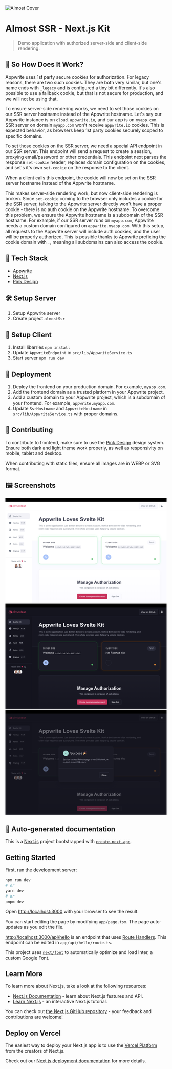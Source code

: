 ![Almost Cover](static/cover.png)

# Almost SSR - Next.js Kit

> Demo application with authorized server-side and client-side rendering.

## 💭 So How Does It Work?

Appwrite uses 1st party secure cookies for authorization. For legacy reasons, there are two such cookies. They are both very similar, but one's name ends with `_legacy` and is configured a tiny bit differently. It's also possible to use a fallback cookie, but that is not secure for production, and we will not be using that.

To ensure server-side rendering works, we need to set those cookies on our SSR server hostname instead of the Appwrite hostname. Let's say our Appwrite instance is on `cloud.appwrite.io`, and our app is on `myapp.com`. SSR server on domain `myapp.com` won't receive `appwrite.io` cookies. This is expected behavior, as browsers keep 1st party cookies securely scoped to specific domains.

To set those cookies on the SSR server, we need a special API endpoint in our SSR server. This endpoint will send a request to create a session, proxying email/password or other credentials. This endpoint next parses the response `set-cookie` header, replaces domain configuration on the cookies, and set's it's own `set-cookie` on the response to the client.

When a client calls this endpoint, the cookie will now be set on the SSR server hostname instead of the Appwrite hostname.

This makes server-side rendering work, but now client-side rendering is broken. Since `set-cookie` coming to the browser only includes a cookie for the SSR server, talking to the Appwrite server directly won't have a proper cookie - there is no auth cookie on the Appwrite hostname. To overcome this problem, we ensure the Appwrite hostname is a subdomain of the SSR hostname. For example, if our SSR server runs on `myapp.com`, Appwrite needs a custom domain configured on `appwrite.myapp.com`. With this setup, all requests to the Appwrite server will include auth cookies, and the user will be properly authorized. This is possible thanks to Appwrite prefixing the cookie domain with `.`, meaning all subdomains can also access the cookie.

## 🧰 Tech Stack

- [Appwrite](https://appwrite.io/)
- [Next.js](https://nextjs.org/)
- [Pink Design](https://pink.appwrite.io/)

## 🛠️ Setup Server

1. Setup Appwrite server
2. Create project `almostSsr`

## 👀 Setup Client

1. Install libarries `npm install`
2. Update `AppwriteEndpoint` in `src/lib/AppwriteService.ts`
3. Start server `npm run dev`

## 🚀 Deployment

1. Deploy the frontend on your production domain. For example, `myapp.com`.
2. Add the frontend domain as a trusted platform in your Appwrite project.
3. Add a custom domain to your Appwrite project, which is a subdomain of your frontend. For example, `appwrite.myapp.com`.
4. Update `SsrHostname` and `AppwriteHostname` in `src/lib/AppwriteService.ts` with proper domains.

## 🤝 Contributing

To contribute to frontend, make sure to use the [Pink Design](https://pink.appwrite.io/) design system. Ensure both dark and light theme work properly, as well as responsivity on mobile, tablet and desktop.

When contributing with static files, ensure all images are in WEBP or SVG format.

## 🖼️ Screenshots

![Screenshot](docs/screenshot1.png)
![Screenshot](docs/screenshot2.png)
![Screenshot](docs/screenshot3.png)

## 🤖 Auto-generated documentation

This is a [Next.js](https://nextjs.org/) project bootstrapped with [`create-next-app`](https://github.com/vercel/next.js/tree/canary/packages/create-next-app).

## Getting Started

First, run the development server:

```bash
npm run dev
# or
yarn dev
# or
pnpm dev
```

Open [http://localhost:3000](http://localhost:3000) with your browser to see the result.

You can start editing the page by modifying `app/page.tsx`. The page auto-updates as you edit the file.

[http://localhost:3000/api/hello](http://localhost:3000/api/hello) is an endpoint that uses [Route Handlers](https://beta.nextjs.org/docs/routing/route-handlers). This endpoint can be edited in `app/api/hello/route.ts`.

This project uses [`next/font`](https://nextjs.org/docs/basic-features/font-optimization) to automatically optimize and load Inter, a custom Google Font.

## Learn More

To learn more about Next.js, take a look at the following resources:

- [Next.js Documentation](https://nextjs.org/docs) - learn about Next.js features and API.
- [Learn Next.js](https://nextjs.org/learn) - an interactive Next.js tutorial.

You can check out [the Next.js GitHub repository](https://github.com/vercel/next.js/) - your feedback and contributions are welcome!

## Deploy on Vercel

The easiest way to deploy your Next.js app is to use the [Vercel Platform](https://vercel.com/new?utm_medium=default-template&filter=next.js&utm_source=create-next-app&utm_campaign=create-next-app-readme) from the creators of Next.js.

Check out our [Next.js deployment documentation](https://nextjs.org/docs/deployment) for more details.
